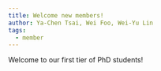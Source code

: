 ```yaml
---
title: Welcome new members!
author: Ya-Chen Tsai, Wei Foo, Wei-Yu Lin
tags:
  - member
---
```


Welcome to our first tier of PhD students!

